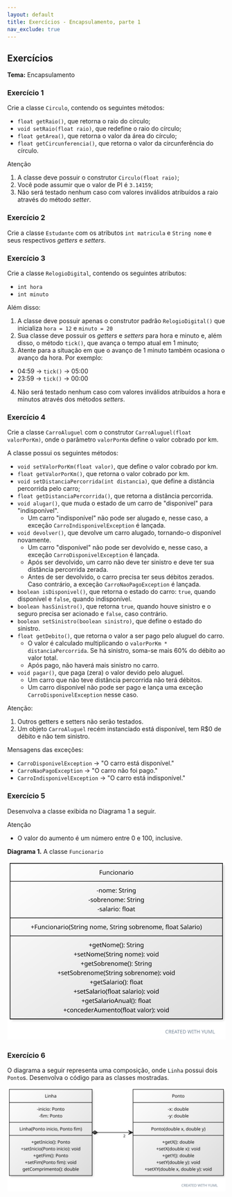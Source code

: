 ```yaml
---
layout: default
title: Exercícios - Encapsulamento, parte 1
nav_exclude: true
---
```


## Exercícios

**Tema:** Encapsulamento

### Exercício 1

Crie a classe `Circulo`, contendo os seguintes métodos:

- `float getRaio()`, que retorna o raio do círculo;
- `void setRaio(float raio)`, que redefine o raio do círculo;
- `float getArea()`, que retorna o valor da área do círculo;
- `float getCircunferencia()`, que retorna o valor da circunferência do círculo.

Atenção

1. A classe deve possuir o construtor `Circulo(float raio)`;
2. Você pode assumir que o valor de PI é `3.14159`;
3. Não será testado nenhum caso com valores inválidos atribuídos a raio através do método _setter_.

### Exercício 2

Crie a classe `Estudante` com os atributos `int matricula` e `String nome` e seus respectivos _getters_ e _setters_.

### Exercício 3

Crie a classe `RelogioDigital`, contendo os seguintes atributos:

- `int hora`
- `int minuto`

Além disso:

1. A classe deve possuir apenas o construtor padrão `RelogioDigital()` que inicializa `hora = 12` e `minuto = 20`
2. Sua classe deve possuir os _getters_ e _setters_ para hora e minuto e, além disso, o método `tick()`,
   que avança o tempo atual em 1 minuto;
3. Atente para a situação em que o avanço de 1 minuto também ocasiona o avanço da hora. Por exemplo:

- 04:59 -> `tick()` -> 05:00
- 23:59 -> `tick()` -> 00:00

4. Não será testado nenhum caso com valores inválidos atribuídos a hora e minutos através dos métodos _setters_.

### Exercício 4

Crie a classe `CarroAluguel` com o construtor `CarroAluguel(float valorPorKm)`, onde o parâmetro `valorPorKm` define o valor cobrado por km.

A classe possui os seguintes métodos:

- `void setValorPorKm(float valor)`, que define o valor cobrado por km.
- `float getValorPorKm()`, que retorna o valor cobrado por km.
- `void setDistanciaPercorrida(int distancia)`, que define a distância percorrida pelo carro;
- `float getDistanciaPercorrida()`, que retorna a distância percorrida.
- `void alugar()`, que muda o estado de um carro de "disponivel" para "indisponível".
  - Um carro "indisponível" não pode ser alugado e, nesse caso, a exceção `CarroIndisponivelException` é lançada.
- `void devolver()`, que devolve um carro alugado, tornando-o disponível novamente.
  - Um carro "disponível" não pode ser devolvido e, nesse caso, a exceção `CarroDisponivelException` é lançada.
  - Após ser devolvido, um carro não deve ter sinistro e deve ter sua distância percorrida zerada.
  - Antes de ser devolvido, o carro precisa ter seus débitos zerados. Caso contrário, a exceção `CarroNaoPagoException` é lançada.
- `boolean isDisponivel()`, que retorna o estado do carro: `true`, quando disponível e `false`, quando indisponível.
- `boolean hasSinistro()`, que retorna `true`, quando houve sinistro e o seguro precisa ser acionado e `false`, caso contrário.
- `boolean setSinistro(boolean sinistro)`, que define o estado do sinistro.
- `float getDebito()`, que retorna o valor a ser pago pelo aluguel do carro.
  - O valor é calculado multiplicando o `valorPorKm * distanciaPercorrida`. Se há sinistro, soma-se mais 60% do débito ao valor total.
  - Após pago, não haverá mais sinistro no carro.
- `void pagar()`, que paga (zera) o valor devido pelo aluguel.
  - Um carro que não teve distância percorrida não terá débitos.
  - Um carro disponível não pode ser pago e lança uma exceção `CarroDisponivelException` nesse caso.

Atenção:

1. Outros getters e setters não serão testados.
2. Um objeto `CarroAluguel` recém instanciado está disponível, tem R$0 de débito e não tem sinistro.

Mensagens das exceções:

- `CarroDisponivelException` -> "O carro está disponível."
- `CarroNaoPagoException` -> "O carro não foi pago."
- `CarroIndisponivelException` -> "O carro está indisponível."

### Exercício 5

Desenvolva a classe exibida no Diagrama 1 a seguir.

Atenção

- O valor do aumento é um número entre 0 e 100, inclusive.

**Diagrama 1.** A classe `Funcionario`

![Diagrama 1](/content/images/class-funcionario.svg "Diagrama 1")

### Exercício 6

O diagrama a seguir representa uma composição, onde `Linha` possui dois `Ponto`s. Desenvolva o código para as classes mostradas.

![Diagrama 4](/content/images/class-linha-ponto.svg "Diagrama 4")
